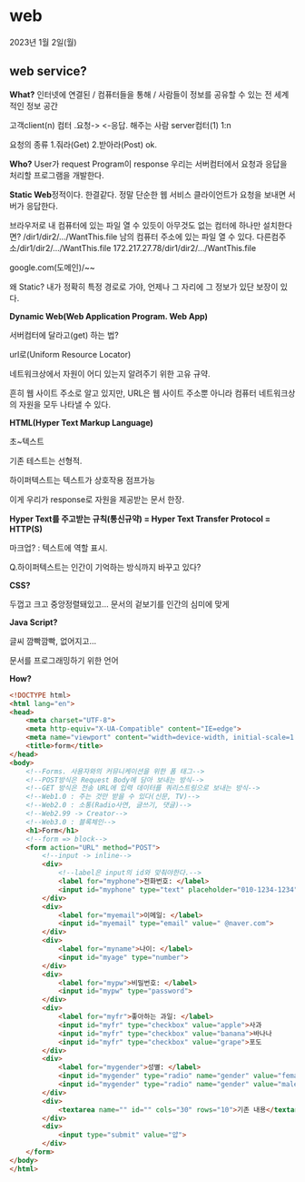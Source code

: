 # web

2023년 1월 2일(월)

## web service?

**What?**
인터넷에 연결된 / 컴퓨터들을 통해 / 사람들이 정보를 공유할 수 있는 전 세계적인 정보 공간

고객client(n) 컴터 .요청-> <-응답. 해주는 사람 server컴터(1)
1:n

요청의 종류
1.줘라(Get)
2.받아라(Post) ok.

**Who?**
User가 request
Program이 response
우리는 서버컴터에서 요청과 응답을 처리할 프로그램을 개발한다.

**Static Web**정적이다. 한결같다.
정말 단순한 웹 서비스
클라이언트가 요청을 보내면 서버가 응답한다.

브라우저로 내 컴퓨터에 있는 파일 열 수 있듯이
아무것도 없는 컴터에 하나만 설치한다면?
/dir1/dir2/.../WantThis.file
남의 컴퓨터 주소에 있는 파일 열 수 있다.
다른컴주소/dir1/dir2/.../WantThis.file
172.217.27.78/dir1/dir2/.../WantThis.file

google.com(도메인)/~~

왜 Static? 내가 정확히 특정 경로로 가야, 언제나 그 자리에 그 정보가 있단 보장이 있다.

**Dynamic Web(Web Application Program. Web App)**

서버컴터에 달라고(get) 하는 법?

url로(Uniform Resource Locator)

네트워크상에서 자원이 어디 있는지 알려주기 위한 고유 규약.

흔히 웹 사이트 주소로 알고 있지만, URL은 웹 사이트 주소뿐 아니라 컴퓨터 네트워크상의 자원을 모두 나타낼 수 있다.

**HTML(Hyper Text Markup Language)**

초~텍스트

기존 테스트는 선형적.

하이퍼텍스트는 텍스트가 상호작용 점프가능

이게 우리가 response로 자원을 제공받는 문서 한장.

**Hyper Text를 주고받는 규칙(통신규약) = Hyper Text Transfer Protocol = HTTP(S)**

마크업? : 텍스트에 역할 표시.

Q.하이퍼텍스트는 인간이 기억하는 방식까지 바꾸고 있다?

**CSS?**

두껍고 크고 중앙정렬돼있고… 문서의 겉보기를 인간의 심미에 맞게

**Java Script?**

글씨 깜빡깜빡, 없어지고…

문서를 프로그래밍하기 위한 언어

**How?**

```html
<!DOCTYPE html>
<html lang="en">
<head>
    <meta charset="UTF-8">
    <meta http-equiv="X-UA-Compatible" content="IE=edge">
    <meta name="viewport" content="width=device-width, initial-scale=1.0">
    <title>form</title>
</head>
<body>
    <!--Forms. 사용자와의 커뮤니케이션을 위한 폼 태그-->
    <!--POST방식은 Request Body에 담아 보내는 방식-->
    <!--GET 방식은 전송 URL에 입력 데이터를 쿼리스트링으로 보내는 방식-->
    <!--Web1.0 : 주는 것만 받을 수 있다(신문, TV)-->
    <!--Web2.0 : 소통(Radio사연, 글쓰기, 댓글)-->
    <!--Web2.99 -> Creator-->
    <!--Web3.0 : 블록체인-->
    <h1>Form</h1>
    <!--form => block-->
    <form action="URL" method="POST">
        <!--input -> inline-->
        <div>
            <!--label은 input의 id와 맞춰야한다.-->
            <label for="myphone">전화번호: </label>
            <input id="myphone" type="text" placeholder="010-1234-1234" required autofocus>
        </div>
        <div>
            <label for="myemail">이메일: </label>
            <input id="myemail" type="email" value=" @naver.com">
        </div>
        <div>
            <label for="myname">나이: </label>
            <input id="myage" type="number">
        </div>
        <div>
            <label for="mypw">비밀번호: </label>
            <input id="mypw" type="password">
        </div>
        <div>
            <label for="myfr">좋아하는 과일: </label>
            <input id="myfr" type="checkbox" value="apple">사과
            <input id="myfr" type="checkbox" value="banana">바나나
            <input id="myfr" type="checkbox" value="grape">포도
        </div>
        <div>
            <label for="mygender">성별: </label>
            <input id="mygender" type="radio" name="gender" value="female">여자
            <input id="mygender" type="radio" name="gender" value="male">남자
        </div>
        <div>
            <textarea name="" id="" cols="30" rows="10">기존 내용</textarea>
        </div>
        <div>
            <input type="submit" value="얍">
        </div>
    </form>
</body>
</html>
```